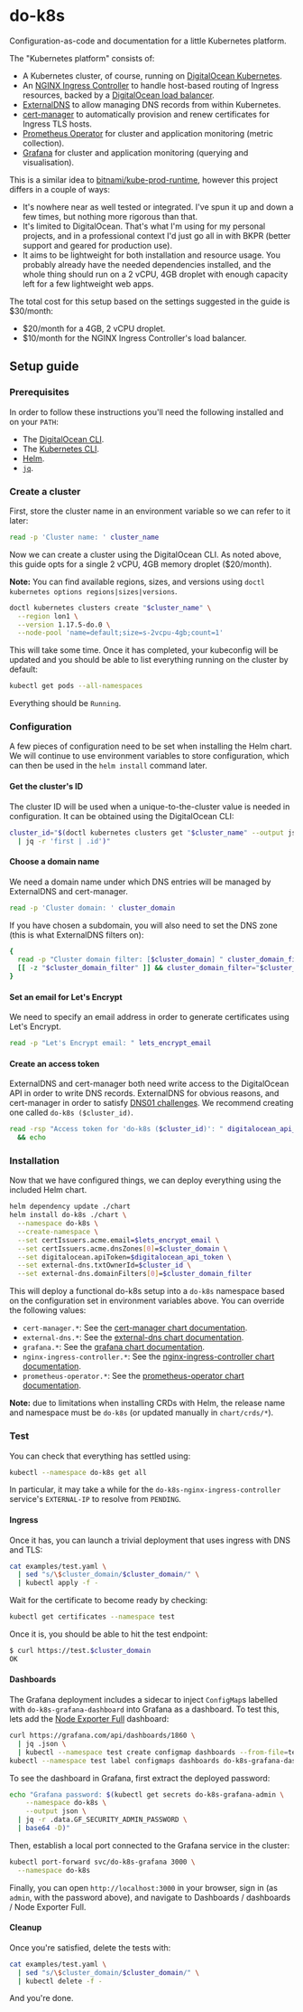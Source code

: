 # do-k8s

Configuration-as-code and documentation for a little Kubernetes platform.

The "Kubernetes platform" consists of:

- A Kubernetes cluster, of course, running on [DigitalOcean Kubernetes](https://www.digitalocean.com/products/kubernetes/).
- An [NGINX Ingress Controller](https://kubernetes.github.io/ingress-nginx/) to handle host-based routing of Ingress resources, backed by a [DigitalOcean load balancer](https://www.digitalocean.com/products/load-balancer/).
- [ExternalDNS](https://github.com/kubernetes-sigs/external-dns) to allow managing DNS records from within Kubernetes.
- [cert-manager](https://cert-manager.io/) to automatically provision and renew certificates for Ingress TLS hosts.
- [Prometheus Operator](https://github.com/coreos/prometheus-operator) for cluster and application monitoring (metric collection).
- [Grafana](https://grafana.com/grafana/) for cluster and application monitoring (querying and visualisation).

This is a similar idea to [bitnami/kube-prod-runtime](https://github.com/bitnami/kube-prod-runtime), however this project differs in a couple of ways:

- It's nowhere near as well tested or integrated.
  I've spun it up and down a few times, but nothing more rigorous than that.
- It's limited to DigitalOcean.
  That's what I'm using for my personal projects, and in a professional context I'd just go all in with BKPR (better support and geared for production use).
- It aims to be lightweight for both installation and resource usage.
  You probably already have the needed dependencies installed, and the whole thing should run on a 2 vCPU, 4GB droplet with enough capacity left for a few lightweight web apps.

The total cost for this setup based on the settings suggested in the guide is $30/month:

- $20/month for a 4GB, 2 vCPU droplet.
- $10/month for the NGINX Ingress Controller's load balancer.

## Setup guide

### Prerequisites

In order to follow these instructions you'll need the following installed and on your `PATH`:

- The [DigitalOcean CLI](https://github.com/digitalocean/doctl#installing-doctl).
- The [Kubernetes CLI](https://kubernetes.io/docs/tasks/tools/install-kubectl/).
- [Helm](https://helm.sh/docs/intro/install/).
- [`jq`](https://stedolan.github.io/jq/download/).

### Create a cluster

First, store the cluster name in an environment variable so we can refer to it later:

```sh
read -p 'Cluster name: ' cluster_name
```

Now we can create a cluster using the DigitalOcean CLI.
As noted above, this guide opts for a single 2 vCPU, 4GB memory droplet ($20/month).

**Note:** You can find available regions, sizes, and versions using `doctl kubernetes options regions|sizes|versions`.

```sh
doctl kubernetes clusters create "$cluster_name" \
  --region lon1 \
  --version 1.17.5-do.0 \
  --node-pool 'name=default;size=s-2vcpu-4gb;count=1'
```

This will take some time.
Once it has completed, your kubeconfig will be updated and you should be able to list everything running on the cluster by default:

```sh
kubectl get pods --all-namespaces
```

Everything should be `Running`.

### Configuration

A few pieces of configuration need to be set when installing the Helm chart.
We will continue to use environment variables to store configuration, which can then be used in the `helm install` command later.

#### Get the cluster's ID

The cluster ID will be used when a unique-to-the-cluster value is needed in configuration.
It can be obtained using the DigitalOcean CLI:

```sh
cluster_id="$(doctl kubernetes clusters get "$cluster_name" --output json \
  | jq -r 'first | .id')"
```

#### Choose a domain name

We need a domain name under which DNS entries will be managed by ExternalDNS and cert-manager.

```sh
read -p 'Cluster domain: ' cluster_domain
```

If you have chosen a subdomain, you will also need to set the DNS zone (this is what ExternalDNS filters on):

```sh
{
  read -p "Cluster domain filter: [$cluster_domain] " cluster_domain_filter
  [[ -z "$cluster_domain_filter" ]] && cluster_domain_filter="$cluster_domain"
}
```

#### Set an email for Let's Encrypt

We need to specify an email address in order to generate certificates using Let's Encrypt.

```sh
read -p "Let's Encrypt email: " lets_encrypt_email
```

#### Create an access token

ExternalDNS and cert-manager both need write access to the DigitalOcean API in order to write DNS records.
ExternalDNS for obvious reasons, and cert-manager in order to satisfy [DNS01 challenges](https://cert-manager.io/docs/configuration/acme/dns01/).
We recommend creating one called `do-k8s ($cluster_id)`.

```sh
read -rsp "Access token for 'do-k8s ($cluster_id)': " digitalocean_api_token \
  && echo
```

### Installation

Now that we have configured things, we can deploy everything using the included Helm chart.

```sh
helm dependency update ./chart
helm install do-k8s ./chart \
  --namespace do-k8s \
  --create-namespace \
  --set certIssuers.acme.email=$lets_encrypt_email \
  --set certIssuers.acme.dnsZones[0]=$cluster_domain \
  --set digitalocean.apiToken=$digitalocean_api_token \
  --set external-dns.txtOwnerId=$cluster_id \
  --set external-dns.domainFilters[0]=$cluster_domain_filter
```

This will deploy a functional do-k8s setup into a `do-k8s` namespace based on the configuration set in environment variables above.
You can override the following values:

- `cert-manager.*`: See the [cert-manager chart documentation](https://hub.helm.sh/charts/jetstack/cert-manager).
- `external-dns.*`: See the [external-dns chart documentation](https://hub.helm.sh/charts/bitnami/external-dns).
- `grafana.*`: See the [grafana chart documentation](https://hub.helm.sh/charts/bitnami/grafana).
- `nginx-ingress-controller.*`: See the [nginx-ingress-controller chart documentation](https://hub.helm.sh/charts/bitnami/nginx-ingress-controller).
- `prometheus-operator.*`: See the [prometheus-operator chart documentation](https://hub.helm.sh/charts/bitnami/prometheus-operator).

**Note:** due to limitations when installing CRDs with Helm, the release name and namespace must be `do-k8s` (or updated manually in `chart/crds/*`).

### Test

You can check that everything has settled using:

```sh
kubectl --namespace do-k8s get all
```

In particular, it may take a while for the `do-k8s-nginx-ingress-controller` service's `EXTERNAL-IP` to resolve from `PENDING`.

#### Ingress

Once it has, you can launch a trivial deployment that uses ingress with DNS and TLS:

```sh
cat examples/test.yaml \
  | sed "s/\$cluster_domain/$cluster_domain/" \
  | kubectl apply -f -
```

Wait for the certificate to become ready by checking:

```sh
kubectl get certificates --namespace test
```

Once it is, you should be able to hit the test endpoint:

```sh
$ curl https://test.$cluster_domain
OK
```

#### Dashboards

The Grafana deployment includes a sidecar to inject `ConfigMap`s labelled with `do-k8s-grafana-dashboard` into Grafana as a dashboard.
To test this, lets add the [Node Exporter Full](https://grafana.com/grafana/dashboards/1860) dashboard:

```sh
curl https://grafana.com/api/dashboards/1860 \
  | jq .json \
  | kubectl --namespace test create configmap dashboards --from-file=test.json=/dev/stdin
kubectl --namespace test label configmaps dashboards do-k8s-grafana-dashboard=
```

To see the dashboard in Grafana, first extract the deployed password:

```sh
echo "Grafana password: $(kubectl get secrets do-k8s-grafana-admin \
    --namespace do-k8s \
    --output json \
  | jq -r .data.GF_SECURITY_ADMIN_PASSWORD \
  | base64 -D)"
```

Then, establish a local port connected to the Grafana service in the cluster:

```sh
kubectl port-forward svc/do-k8s-grafana 3000 \
  --namespace do-k8s
```

Finally, you can open `http://localhost:3000` in your browser, sign in (as `admin`, with the password above), and navigate to Dashboards / dashboards / Node Exporter Full.

#### Cleanup

Once you're satisfied, delete the tests with:

```sh
cat examples/test.yaml \
  | sed "s/\$cluster_domain/$cluster_domain/" \
  | kubectl delete -f -
```

And you're done.

